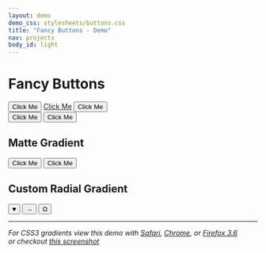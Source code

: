 ```yaml
---
layout: demo
demo_css: stylesheets/buttons.css
title: "Fancy Buttons - Demo"
nav: projects
body_id: light
---
```


<h1>Fancy Buttons</h1>
<div>
  <button class="green">Click Me</button>
  <a href="#" class="button blue">Click Me</a>
  <button class="red">Click Me</button>
</div>
<div>
  <button>Click Me</button>
  <button class="yellow">Click Me</button>
</div>
<h2>Matte Gradient</h2>
<div>
  <button class="light">Click Me</button>
  <button class="matte-blue">Click Me</button>
</div>
<h2>Custom Radial Gradient</h2>
<div>
  <button class="custom heart">&hearts;</button>
  <button class="custom arrow">&rarr;</button>
  <button class="custom spade">&Omega;</button>
</div>

<hr>

<em>For CSS3 gradients view this demo with [Safari](http://www.apple.com/safari/), [Chrome](http://www.google.com/chrome), or [Firefox 3.6](http://www.mozilla.com/en-US/firefox/all-beta.html)
<br/>or checkout [this screenshot](http://s3.imathis.com/dev/compass/fancy-buttons/demo.png)</em>